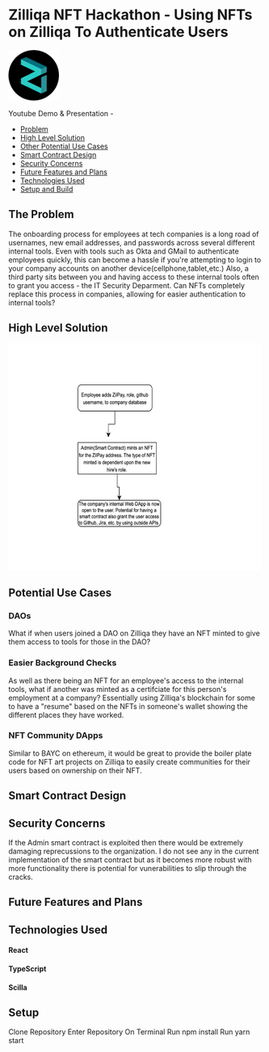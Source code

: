 # Zilliqa NFT Hackathon - Using NFTs on Zilliqa To Authenticate Users  
<img src="https://github.com/yao-suke/zilliqa-nftauthentication/blob/main/download.png" width="100" height="100"/> 


Youtube Demo & Presentation -  

- [Problem](#problem) 
- [High Level Solution](#solution)
- [Other Potential Use Cases](#usecases)
- [Smart Contract Design](#contract) 
- [Security Concerns](#security)
- [Future Features and Plans](#future)
- [Technologies Used](#tech)
- [Setup and Build](#setup)

## The Problem <a name="problem"></a>
The onboarding process for employees at tech companies is a long road of usernames, new email addresses, and passwords across several different internal tools. Even with tools such as Okta and GMail to authenticate employees quickly, this can become a hassle if you're attempting to login to your company accounts on another device(cellphone,tablet,etc.) Also, a third party sits between you and having access to these internal tools often to grant you access - the IT Security Deparment. Can NFTs completely replace this process in companies, allowing for easier authentication to internal tools? 

## High Level Solution <a name="solution"></a>
<img src="https://github.com/yao-suke/zilliqa-nftauthentication/blob/main/Screen%20Shot%202021-10-18%20at%2012.30.13%20AM.png" width="500" height="450"/>

## Potential Use Cases <a name="usecases"></a> 
### DAOs 
What if when users joined a DAO on Zilliqa they have an NFT minted to give them access to tools for those in the DAO? 

### Easier Background Checks 
As well as there being an NFT for an employee's access to the internal tools, what if another was minted as a certifciate for this person's employment at a company? Essentially using Zilliqa's blockchain for some to have a "resume" based on the NFTs in someone's wallet showing the different places they have worked.   

### NFT Community DApps 
Similar to BAYC on ethereum, it would be great to provide the boiler plate code for NFT art projects on Zilliqa to easily create communities for their users based on ownership on their NFT. 


## Smart Contract Design <a name="contract"></a>


## Security Concerns  <a name="security"></a>
If the Admin smart contract is exploited then there would be extremely damaging reprecussions to the organization. I do not see any in the current implementation of the smart contract but as it becomes more robust with more functionality there is potential for vunerabilities to slip through the cracks. 

## Future Features and Plans <a name="future"></a>


## Technologies Used <a name="tech"></a>    

#### React 
#### TypeScript
#### Scilla


## Setup <a name="setup"></a>
Clone Repository 
Enter Repository On Terminal 
Run npm install 
Run yarn start

